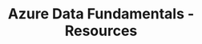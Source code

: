 ---
layout: resources
title: Azure Data Fundamentals - Resources
resources:
  - title: Download PDF - Slides
    description: Download the slides and have them ready.
    url: 'https://in28minutes.com/downloads/16-dp-900-azure-data-fundamentals/Course-Presentation-DP-900-AzureDataFundamentals.pdf'
  - title: Download Code Examples
    description: Download and have this ready. We will use the code examples during the course.
    url: 'https://in28minutes.com/downloads/16-dp-900-azure-data-fundamentals/downloads.zip'
  - title: LinkedIn Newsletter
    description: Read in28minutes Newsletter. Published on LinkedIn.
    icon: lni-linkedin
    url: 'https://www.linkedin.com/newsletters/6978624731038023681/'
---